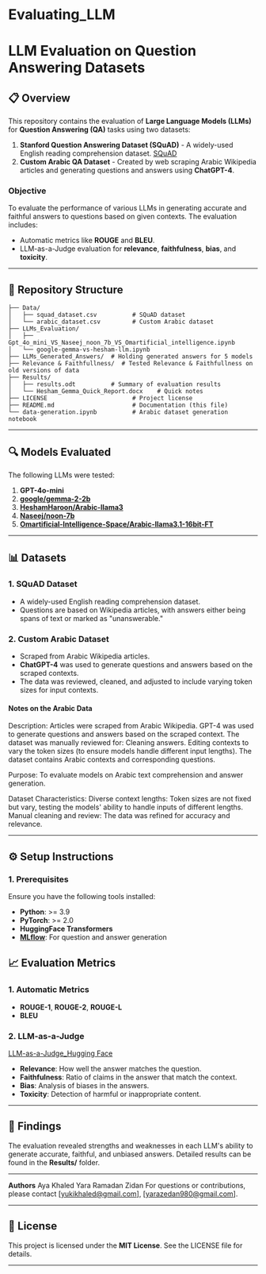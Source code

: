 # Evaluating_LLM
# **LLM Evaluation on Question Answering Datasets**

## 📋 **Overview**
This repository contains the evaluation of **Large Language Models (LLMs)** for **Question Answering (QA)** tasks using two datasets:
1. **Stanford Question Answering Dataset (SQuAD)** - A widely-used English reading comprehension dataset. [SQuAD](https://huggingface.co/datasets/rajpurkar/squad)
2. **Custom Arabic QA Dataset** - Created by web scraping Arabic Wikipedia articles and generating questions and answers using **ChatGPT-4**.

### **Objective**
To evaluate the performance of various LLMs in generating accurate and faithful answers to questions based on given contexts. The evaluation includes:
- Automatic metrics like **ROUGE** and **BLEU**.
- LLM-as-a-Judge evaluation for **relevance**, **faithfulness**, **bias**, and **toxicity**.

---

## 📁 **Repository Structure**
```plaintext
├── Data/  
│   ├── squad_dataset.csv          # SQuAD dataset
│   └── arabic_dataset.csv         # Custom Arabic dataset
├── LLMs_Evaluation/  
│   ├── Gpt_4o_mini_VS_Naseej_noon_7b_VS_Omartificial_intelligence.ipynb 
│   └── google-gemma-vs-hesham-llm.ipynb      
├── LLMs_Generated_Answers/  # Holding generated answers for 5 models
├── Relevance & Faithfullness/  # Tested Relevance & Faithfullness on old versions of data
├── Results/  
│   ├── results.odt          # Summary of evaluation results
│   └── Hesham_Gemma_Quick_Report.docx    # Quick notes 
├── LICENSE                        # Project license
├── README.md                      # Documentation (this file)
└── data-generation.ipynb          # Arabic dataset generation notebook
```

---

## 🔍 **Models Evaluated**
The following LLMs were tested:
1. **GPT-4o-mini**  
2. [**google/gemma-2-2b**](https://huggingface.co/google/gemma-2-2b)
3. [**HeshamHaroon/Arabic-llama3**](https://huggingface.co/HeshamHaroon/Arabic-llama3/tree/main)
4. [**Naseej/noon-7b**](https://huggingface.co/Naseej/noon-7b)
5. [**Omartificial-Intelligence-Space/Arabic-llama3.1-16bit-FT**](https://huggingface.co/Omartificial-Intelligence-Space/Arabic-llama3.1-16bit-FT)

---

## 📊 **Datasets**
### **1. SQuAD Dataset**
- A widely-used English reading comprehension dataset.
- Questions are based on Wikipedia articles, with answers either being spans of text or marked as "unanswerable."

### **2. Custom Arabic Dataset**
- Scraped from Arabic Wikipedia articles.
- **ChatGPT-4** was used to generate questions and answers based on the scraped contexts.
- The data was reviewed, cleaned, and adjusted to include varying token sizes for input contexts.

#### Notes on the Arabic Data 
Description:
Articles were scraped from Arabic Wikipedia.
GPT-4 was used to generate questions and answers based on the scraped context.
The dataset was manually reviewed for:
Cleaning answers.
Editing contexts to vary the token sizes (to ensure models handle different input lengths).
The dataset contains Arabic contexts and corresponding questions.

Purpose:
To evaluate models on Arabic text comprehension and answer generation.

Dataset Characteristics:
Diverse context lengths: Token sizes are not fixed but vary, testing the models' ability to handle inputs of different lengths.
Manual cleaning and review: The data was refined for accuracy and relevance.

---

## ⚙️ **Setup Instructions**

### **1. Prerequisites**
Ensure you have the following tools installed:
- **Python**: >= 3.9
- **PyTorch**: >= 2.0
- **HuggingFace Transformers**
- [**MLflow**](https://mlflow.org/docs/latest/llms/rag/notebooks/question-generation-retrieval-evaluation.html): For question and answer generation

## 📈 **Evaluation Metrics**
### **1. Automatic Metrics**
- **ROUGE-1**, **ROUGE-2**, **ROUGE-L**
- **BLEU**

### **2. LLM-as-a-Judge**
[LLM-as-a-Judge_Hugging Face](https://huggingface.co/learn/cookbook/llm_judge)
- **Relevance**: How well the answer matches the question.
- **Faithfulness**: Ratio of claims in the answer that match the context.
- **Bias**: Analysis of biases in the answers.
- **Toxicity**: Detection of harmful or inappropriate content.

---

## 📄 **Findings**
The evaluation revealed strengths and weaknesses in each LLM's ability to generate accurate, faithful, and unbiased answers. Detailed results can be found in the **Results/** folder.

---
**Authors**
Aya Khaled
Yara Ramadan Zidan
For questions or contributions, please contact [yukikhaled@gmail.com], [yarazedan980@gmail.com].

---

## 📜 **License**
This project is licensed under the **MIT License**. See the LICENSE file for details.

---
